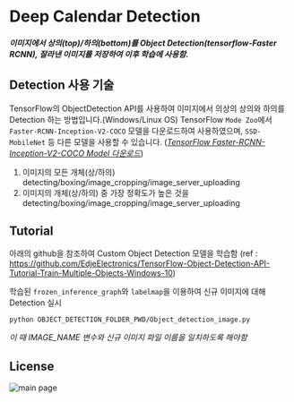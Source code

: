 # Deep Calendar Detection

##### 이미지에서 상의(top)/하의(bottom)를 Object Detection(tensorflow-Faster RCNN), 잘라낸 이미지를 저장하여 이후 학습에 사용함.


## Detection 사용 기술
TensorFlow의 ObjectDetection API를 사용하여 이미지에서 의상의 상의와 하의를 Detection 하는 방법입니다.(Windows/Linux OS)
TensorFlow `Mode Zoo`에서 `Faster-RCNN-Inception-V2-COCO` 모델을 다운로드하여 사용하였으며, `SSD-MobileNet` 등 다른 모델을 사용할 수 있습니다.
(_[TensorFlow Faster-RCNN-Inception-V2-COCO Model 다운로드](http://download.tensorflow.org/models/object_detection/faster_rcnn_inception_v2_coco_2018_01_28.tar.gz)_)
1. 이미지의 모든 개체(상/하의) detecting/boxing/image_cropping/image_server_uploading
2. 이미지의 개체(상/하의) 중 가장 정확도가 높은 것을 detecting/boxing/image_cropping/image_server_uploading

## Tutorial
아래의 github을 참조하여 Custom Object Detection 모델을 학습함
(ref : https://github.com/EdjeElectronics/TensorFlow-Object-Detection-API-Tutorial-Train-Multiple-Objects-Windows-10)

학습된 `frozen_inference_graph`와 `labelmap`을 이용하여 신규 이미지에 대해 Detection 실시
```
python OBJECT_DETECTION_FOLDER_PWD/Object_detection_image.py
```
_이 때 IMAGE_NAME 변수와 신규 이미지 파일 이름을 일치하도록 해야함_



## License
![main page](../bplogo.jpg)

